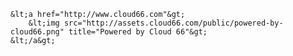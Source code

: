 <!-- layout:code post: cloud66-badge_http.md -->

```
&lt;a href="http://www.cloud66.com"&gt;
    &lt;img src="http://assets.cloud66.com/public/powered-by-cloud66.png" title="Powered by Cloud 66"&gt;
&lt;/a&gt;

```
